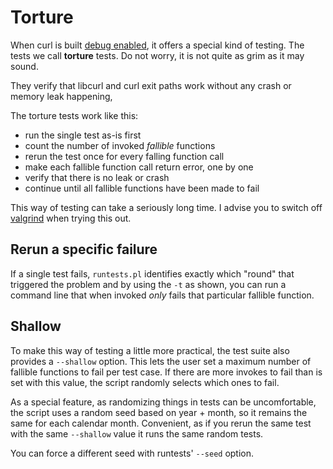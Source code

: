 # Torture

When curl is built [debug enabled](debug.md), it offers a special kind of
testing. The tests we call **torture** tests. Do not worry, it is not quite as
grim as it may sound.

They verify that libcurl and curl exit paths work without any crash or memory
leak happening,

The torture tests work like this:

 - run the single test as-is first
 - count the number of invoked *fallible* functions
 - rerun the test once for every falling function call
 - make each fallible function call return error, one by one
 - verify that there is no leak or crash
 - continue until all fallible functions have been made to fail

This way of testing can take a seriously long time. I advise you to switch off
[valgrind](valgrind.md) when trying this out.

## Rerun a specific failure

If a single test fails, `runtests.pl` identifies exactly which "round" that
triggered the problem and by using the `-t` as shown, you can run a command
line that when invoked *only* fails that particular fallible function.

## Shallow

To make this way of testing a little more practical, the test suite also
provides a `--shallow` option. This lets the user set a maximum number of
fallible functions to fail per test case. If there are more invokes to fail
than is set with this value, the script randomly selects which ones to fail.

As a special feature, as randomizing things in tests can be uncomfortable, the
script uses a random seed based on year + month, so it remains the same for
each calendar month. Convenient, as if you rerun the same test with the same
`--shallow` value it runs the same random tests.

You can force a different seed with runtests' `--seed` option.

